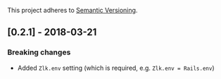 This project adheres to [Semantic Versioning](http://semver.org/spec/v2.0.0.html).

## [0.2.1] - 2018-03-21

### Breaking changes
- Added `Zlk.env` setting (which is required, e.g. `Zlk.env = Rails.env`)
